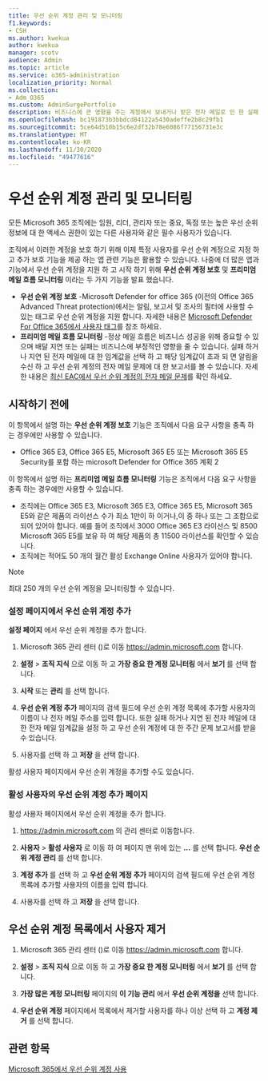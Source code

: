 ```yaml
---
title: 우선 순위 계정 관리 및 모니터링
f1.keywords:
- CSH
ms.author: kwekua
author: kwekua
manager: scotv
audience: Admin
ms.topic: article
ms.service: o365-administration
localization_priority: Normal
ms.collection:
- Adm_O365
ms.custom: AdminSurgePortfolio
description: 비즈니스에 큰 영향을 주는 계정에서 보내거나 받은 전자 메일로 인 한 실패 및 지연 된 메시지를 모니터링 합니다.
ms.openlocfilehash: bc191873b3bbdcd84122a5430adeffe2b8c29fb1
ms.sourcegitcommit: 5ce64d510b15c6e2df32b78e6086f77156731e3c
ms.translationtype: MT
ms.contentlocale: ko-KR
ms.lasthandoff: 11/30/2020
ms.locfileid: "49477616"
---
```

# <a name="manage-and-monitor-priority-accounts"></a>우선 순위 계정 관리 및 모니터링

모든 Microsoft 365 조직에는 임원, 리더, 관리자 또는 중요, 독점 또는 높은 우선 순위 정보에 대 한 액세스 권한이 있는 다른 사용자와 같은 필수 사용자가 있습니다.

조직에서 이러한 계정을 보호 하기 위해 이제 특정 사용자를 우선 순위 계정으로 지정 하 고 추가 보호 기능을 제공 하는 앱 관련 기능은 활용할 수 있습니다. 나중에 더 많은 앱과 기능에서 우선 순위 계정을 지원 하 고 시작 하기 위해 **우선 순위 계정 보호** 및 **프리미엄 메일 흐름 모니터링** 이라는 두 가지 기능을 발표 했습니다.

- **우선 순위 계정 보호** -Microsoft Defender for office 365 (이전의 Office 365 Advanced Threat protection)에서는 알림, 보고서 및 조사의 필터에 사용할 수 있는 태그로 우선 순위 계정을 지원 합니다. 자세한 내용은 [Microsoft Defender For Office 365에서 사용자 태그](https://docs.microsoft.com/microsoft-365/security/office-365-security/user-tags?view=o365-worldwide)를 참조 하세요.
- **프리미엄 메일 흐름 모니터링** -정상 메일 흐름은 비즈니스 성공을 위해 중요할 수 있으며 배달 지연 또는 실패는 비즈니스에 부정적인 영향을 줄 수 있습니다. 실패 하거나 지연 된 전자 메일에 대 한 임계값을 선택 하 고 해당 임계값이 초과 되 면 알림을 수신 하 고 우선 순위 계정의 전자 메일 문제에 대 한 보고서를 볼 수 있습니다. 자세한 내용은 [최신 EAC에서 우선 순위 계정의 전자 메일 문제](https://docs.microsoft.com/exchange/monitoring/mail-flow-reports/mfr-email-issues-for-priority-accounts-report)를 확인 하세요.

## <a name="before-you-begin"></a>시작하기 전에

이 항목에서 설명 하는 **우선 순위 계정 보호** 기능은 조직에서 다음 요구 사항을 충족 하는 경우에만 사용할 수 있습니다.

- Office 365 E3, Office 365 E5, Microsoft 365 E5 또는 Microsoft 365 E5 Security를 포함 하는 microsoft Defender for Office 365 계획 2

이 항목에서 설명 하는 **프리미엄 메일 흐름 모니터링** 기능은 조직에서 다음 요구 사항을 충족 하는 경우에만 사용할 수 있습니다.

- 조직에는 Office 365 E3, Microsoft 365 E3, Office 365 E5, Microsoft 365 E5와 같은 제품의 라이선스 수가 최소 1만이 하 이거나,이 중 하나 또는 그 조합으로 되어 있어야 합니다. 예를 들어 조직에서 3000 Office 365 E3 라이선스 및 8500 Microsoft 365 E5를 보유 하 여 해당 제품의 총 11500 라이선스를 확인할 수 있습니다.
- 조직에는 적어도 50 개의 월간 활성 Exchange Online 사용자가 있어야 합니다.

> [!NOTE]
> 최대 250 개의 우선 순위 계정을 모니터링할 수 있습니다.

### <a name="add-priority-accounts-from-the-setup-page"></a>설정 페이지에서 우선 순위 계정 추가

**설정 페이지** 에서 우선 순위 계정을 추가 합니다.

1. Microsoft 365 관리 센터 ()로 이동 <a href="https://go.microsoft.com/fwlink/p/?linkid=2024339" target="_blank">https://admin.microsoft.com</a> 합니다.

2. **설정**  >  **조직 지식** 으로 이동 하 고 **가장 중요 한 계정 모니터링** 에서 **보기** 를 선택 합니다.

3. **시작** 또는 **관리** 를 선택 합니다.

4. **우선 순위 계정 추가** 페이지의 검색 필드에 우선 순위 계정 목록에 추가할 사용자의 이름이 나 전자 메일 주소를 입력 합니다. 또한 실패 하거나 지연 된 전자 메일에 대 한 전자 메일 임계값을 설정 하 고 우선 순위 계정에 대 한 주간 문제 보고서를 받을 수 있습니다.

5. 사용자를 선택 하 고 **저장** 을 선택 합니다.

활성 사용자 페이지에서 우선 순위 계정을 추가할 수도 있습니다.

### <a name="add-priority-accounts-from-active-users-page"></a>활성 사용자의 우선 순위 계정 추가 페이지

활성 사용자 페이지에서 우선 순위 계정을 추가 합니다.

1. <a href="https://go.microsoft.com/fwlink/p/?linkid=2024339" target="_blank">https://admin.microsoft.com</a> 의 관리 센터로 이동합니다.

2. **사용자**  >  **활성 사용자** 로 이동 하 여 페이지 맨 위에 있는 **...** 를 선택 합니다. **우선 순위 계정 관리** 를 선택 합니다.

3. **계정 추가** 를 선택 하 고 **우선 순위 계정 추가** 페이지의 검색 필드에 우선 순위 계정 목록에 추가할 사용자의 이름을 입력 합니다.

4. 사용자를 선택 하 고 **저장** 을 선택 합니다.

## <a name="remove-a-user-from-the-priority-accounts-list"></a>우선 순위 계정 목록에서 사용자 제거

1. Microsoft 365 관리 센터 ()로 이동 <a href="https://go.microsoft.com/fwlink/p/?linkid=2024339" target="_blank">https://admin.microsoft.com</a> 합니다.

2. **설정**  >  **조직 지식** 으로 이동 하 고 **가장 중요 한 계정 모니터링** 에서 **보기** 를 선택 합니다.

3. **가장 많은 계정 모니터링** 페이지의 **이 기능 관리** 에서 **우선 순위 계정을** 선택 합니다.

4. **우선 순위 계정** 페이지에서 목록에서 제거할 사용자를 하나 이상 선택 하 고 **계정 제거** 를 선택 합니다.

## <a name="related-topics"></a>관련 항목

[Microsoft 365에서 우선 순위 계정 사용](https://techcommunity.microsoft.com/t5/microsoft-365-blog/using-priority-accounts-in-microsoft-365/ba-p/1873314)